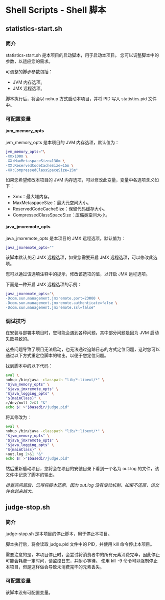 # Shell Scripts - Shell 脚本

## statistics-start.sh

### 简介

statistics-start.sh 是本项目的启动脚本，用于启动本项目。 您可以调整脚本中的参数，以适应您的需求。

可调整的脚步参数包括：

- JVM 内存选项。
- JMX 远程选项。

脚本执行后，将会以 nohup 方式启动本项目，并将 PID 写入 statistics.pid 文件中。

### 可配置变量

#### jvm_memory_opts

jvm_memory_opts 是本项目的 JVM 内存选项，默认值为：

```bash
jvm_memory_opts="\
-Xmx100m \
-XX:MaxMetaspaceSize=130m \
-XX:ReservedCodeCacheSize=15m \
-XX:CompressedClassSpaceSize=15m"
```

如果您希望修改本项目的 JVM 内存选项，可以修改此变量，变量中各选项含义如下：

- Xmx：最大堆内存。
- MaxMetaspaceSize：最大元空间大小。
- ReservedCodeCacheSize：保留代码缓存大小。
- CompressedClassSpaceSize：压缩类空间大小。

#### java_jmxremote_opts

java_jmxremote_opts 是本项目的 JMX 远程选项，默认值为：

```bash
java_jmxremote_opts=""
```

该脚本默认关闭 JMX 远程选项，如果您需要开启 JMX 远程选项，可以修改此选项。

您可以通过该选项注释中的提示，修改该选项的值，以开启 JMX 远程选项。

下面是一种开启 JMX 远程选项的示例：

```bash
java_jmxremote_opts="\
-Dcom.sun.management.jmxremote.port=23000 \
-Dcom.sun.management.jmxremote.authenticate=false \
-Dcom.sun.management.jmxremote.ssl=false"
```

### 调试技巧

在安装与部署本项目时，您可能会遇到各种问题，其中部分问题是因为 JVM 启动失败导致的。

这些问题导致了项目无法启动，也无法通过追踪日志的方式定位问题，这时您可以通过以下方式重定位脚本的输出，以便于您定位问题。

找到脚本中的以下代码：

```bash
eval \
nohup /bin/java -classpath "lib/*:libext/*" \
"$jvm_memory_opts" \
"$java_jmxremote_opts" \
"$java_logging_opts" \
"${mainClass}" \
>/dev/null 2>&1 "&"
echo $! >"$basedir/judge.pid"
```

将其修改为：

```bash
eval \
nohup /bin/java -classpath "lib/*:libext/*" \
"$jvm_memory_opts" \
"$java_jmxremote_opts" \
"$java_logging_opts" \
"${mainClass}" \
>out.log 2>&1 "&"
echo $! >"$basedir/judge.pid"
```

然后重新启动项目，您将会在项目的安装目录下看到一个名为 out.log 的文件，该文件中记录了脚本的输出。

*排查完问题后，记得将脚本还原，因为 out.log 没有滚动机制，如果不还原，该文件会越来越大。*

## judge-stop.sh

### 简介

judge-stop.sh 是本项目的停止脚本，用于停止本项目。

脚本执行后，将会读取 judge.pid 文件中的 PID，并使用 kill 命令停止本项目。

需要注意的是，本项目停止时，会尝试将消费者中的所有元素消费完毕，因此停止可能会耗费一定时间，请监控日志，并耐心等待。
使用 kill -9 命令可以强制停止本项目，但是这样做会导致未消费完毕的元素丢失。

### 可配置变量

该脚本没有可配置变量。
